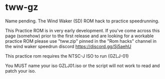 # tww-gz
Name pending.
The Wind Waker (SD) ROM hack to practice speedrunning.

This Practice ROM is in very early development. If you've come across this page (somehow) prior to the first release and are looking for a workable practice ROM
please use "tww.zip" pinned in the "Rom hacks" channel in the wind waker speedrun discord https://discord.gg/Sj5aehU

This practice rom requires the NTSC-J ISO to run (GZLJ-01)

You MUST name your iso GZLJ01.iso or the script will not work to read and patch your iso.
